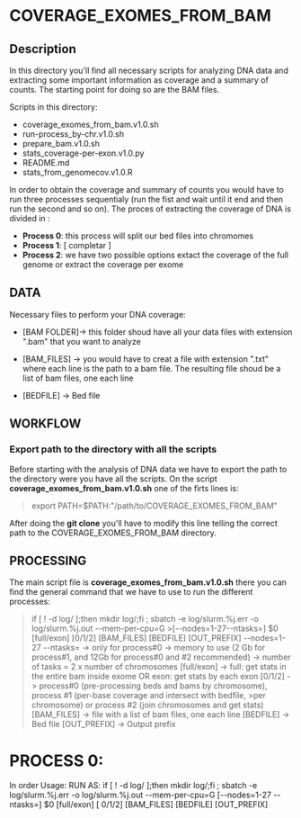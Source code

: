 # COVERAGE_EXOMES_FROM_BAM

<!-- /TOC -->

## Description

In this directory you'll find all necessary scripts for analyzing DNA data and extracting some important information as coverage  and a summary of counts. The starting point for doing so are the BAM files. 

Scripts in this directory: 

* coverage_exomes_from_bam.v1.0.sh  
* run-process_by-chr.v1.0.sh
* prepare_bam.v1.0.sh              
* stats_coverage-per-exon.v1.0.py
* README.md                         
* stats_from_genomecov.v1.0.R

In order to obtain the coverage and summary of counts you would have to run three processes sequentialy (run the fist and wait until it end and then run the second and so on). The proces of extracting the coverage of DNA is divided in :

 * **Process 0**: this process will split our bed files into chromomes
 * **Process 1**: [ completar ]
 * **Process 2**: we have two possible options extact the coverage of the full genome or extract the coverage per exome

## DATA 

Necessary files to perform your DNA coverage:

* [BAM FOLDER]-> this folder shoud have all your data files with extension ".bam" that you want to analyze 

* [BAM_FILES] -> you would have to creat a file with extension ".txt" where each line is the path to a bam file. The resulting file shoud be a list of bam files, one each line

* [BEDFILE] -> Bed file


## WORKFLOW

### Export path to the directory with all the scripts

Before starting with the analysis of DNA data we have to export the path to the directory were you have all the scripts. On the script **coverage_exomes_from_bam.v1.0.sh** one of the firts lines is: 

> export PATH=$PATH:"/path/to/COVERAGE_EXOMES_FROM_BAM"

After doing the **git clone** you'll have to modify this line telling the correct path to the COVERAGE_EXOMES_FROM_BAM directory. 

## PROCESSING

The main script file is **coverage_exomes_from_bam.v1.0.sh** there you can find the general command that we have to use to run the different processes:

> if [ ! -d log/ ];then mkdir log/;fi ; sbatch -e log/slurm.%j.err -o log/slurm.%j.out --mem-per-cpu=<X>G >[--nodes=1-27--ntasks=<Y>] $0 [full/exon] [0/1/2] [BAM_FILES] [BEDFILE] [OUT_PREFIX]
>        --nodes=1-27 --ntasks=<Y> -> only for process#0
>    <X> -> memory to use (2 Gb for process#1, and 12Gb for process#0 and #2 recommended)
>    <Y> -> number of tasks = 2 x number of chromosomes
>    [full/exon] -> full: get stats in the entire bam inside exome OR exon: get stats by each exon
>    [0/1/2] -> process#0 (pre-processing beds and bams by chromosome), process #1 (per-base coverage and intersect with bedfile, >per chromosome) or process #2 (join chromosomes and get stats)
>    [BAM_FILES] -> file with a list of bam files, one each line
>    [BEDFILE] -> Bed file
>    [OUT_PREFIX] -> Output prefix
    

# PROCESS 0: 
In order
Usage:
    RUN AS: if [ ! -d log/ ];then mkdir log/;fi ; sbatch -e log/slurm.%j.err -o 
log/slurm.%j.out --mem-per-cpu=<X>G [--nodes=1-27 --ntasks=<Y>] $0 [full/exon] [
0/1/2] [BAM_FILES] [BEDFILE] [OUT_PREFIX]

